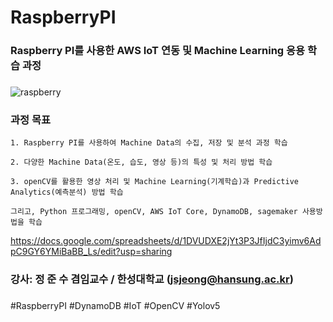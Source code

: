 # RaspberryPI

### Raspberry PI를 사용한 AWS IoT 연동 및 Machine Learning 응용 학습 과정
###


![raspberry](https://user-images.githubusercontent.com/54794815/151466736-02defe4e-f82f-45c4-8671-cb990912402c.png)


### 과정 목표

    1. Raspberry PI를 사용하여 Machine Data의 수집, 저장 및 분석 과정 학습
    
    2. 다양한 Machine Data(온도, 습도, 영상 등)의 특성 및 처리 방법 학습
    
    3. openCV를 활용한 영상 처리 및 Machine Learning(기계학습)과 Predictive Analytics(예측분석) 방법 학습
    
    그리고, Python 프로그래밍, openCV, AWS IoT Core, DynamoDB, sagemaker 사용방법을 학습


https://docs.google.com/spreadsheets/d/1DVUDXE2jYt3P3JfIjdC3yimv6AdpC9GY6YMiBaBB_Ls/edit?usp=sharing




### 강사: 정 준 수 겸임교수 / 한성대학교 (jsjeong@hansung.ac.kr)
###


#RaspberryPI #DynamoDB #IoT #OpenCV #Yolov5

